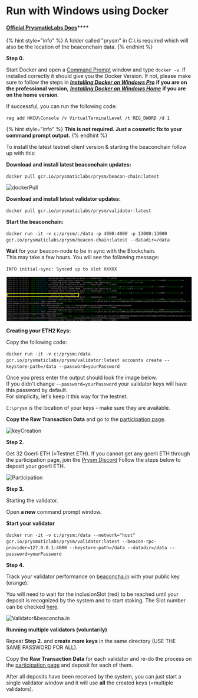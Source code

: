 # Run with Windows using Docker

####  [Official **PrysmaticLabs Docs**](https://docs.prylabs.network/docs/getting-started/)\*\*\*\*

{% hint style="info" %}
A folder called "prysm" in C:\ is required which will also be the location of the beaconchain data.
{% endhint %}

**Step 0.**

Start Docker and open a [Command Prompt](https://www.wikihow.com/Open-the-Command-Prompt-in-Windows) window and type `docker -v`. If installed correctly it should give you the Docker Version. If not, please make sure to follow the steps in [_**Installing Docker on Windows Pro**_](https://kb.beaconcha.in/tutorial-eth2-multiclient/docker-beaconnode-and-validator/installingdocker) **if you are on the professional version,** [_**Installing Docker on Windows Home**_](https://kb.beaconcha.in/tutorial-eth2-multiclient/docker-beaconnode-and-validator/installdocker) **if you are on the home version**.

If successful, you can run the following code:

`reg add HKCU\Console /v VirtualTerminalLevel /t REG_DWORD /d 1`

{% hint style="info" %}
 **This is not required. Just a cosmetic fix to your command prompt output.**
{% endhint %}



To install the latest testnet client version & starting the beaconchain follow up with this:

**Download and install latest beaconchain updates:**

`docker pull gcr.io/prysmaticlabs/prysm/beacon-chain:latest`

![dockerPull](https://user-images.githubusercontent.com/26490734/79550092-2efdf100-8098-11ea-948f-84cc150a2251.png)

**Download and install latest validator updates:**

`docker pull gcr.io/prysmaticlabs/prysm/validator:latest`

**Start the beaconchain:**

`docker run -it -v c:/prysm/:/data -p 4000:4000 -p 13000:13000 gcr.io/prysmaticlabs/prysm/beacon-chain:latest --datadir=/data`

**Wait** for your beacon-node to be in sync with the Blockchain.   
This may take a few hours. You will see the following message:

`INFO initial-sync: Synced up to slot XXXXX` 

![](../../.gitbook/assets/image%20%283%29.png)

**Creating your ETH2 Keys:**

Copy the following code:

`docker run -it -v c:/prysm:/data gcr.io/prysmaticlabs/prysm/validator:latest accounts create --keystore-path=/data --password=yourPassword`

Once you press enter the output should look the image below.   
If you didn't change `--password=yourPassword` your validator keys will have this password by default.   
For simplicity, let's keep it this way for the testnet.

`C:\prysm` is the location of your keys - make sure they are available.

**Copy the Raw Transaction Data** and go to the [participation page](https://prylabs.net/participate).

![keyCreation](https://user-images.githubusercontent.com/26490734/79857621-59b8b400-83ce-11ea-9bb5-6b5f0ba9ac7e.png)

**Step 2.**

Get 32 Goerli ETH \(=Testnet ETH\). If you cannot get any goerli ETH through the participation page, join the [Prysm Discord](https://discord.gg/wJW7Rjk) Follow the steps below to deposit your goerli ETH.

![Participation](https://user-images.githubusercontent.com/26490734/79573699-53b98f00-80bf-11ea-8c7c-4092778bab7d.png)

**Step 3.**

Starting the validator.

Open **a new** command prompt window.

**Start your validator**

`docker run -it -v c:/prysm:/data --network="host" gcr.io/prysmaticlabs/prysm/validator:latest --beacon-rpc-provider=127.0.0.1:4000 --keystore-path=/data --datadir=/data --password=yourPassword`

**Step 4.**

Track your validator performance on [beaconcha.in](https://beaconcha.in/dashboard?validators=) with your public key \(orange\).

You will need to wait for the inclusionSlot \(red\) to be reached until your deposit is recognized by the system and to start staking. The Slot number can be checked [here](https://beaconcha.in/blocks).

![Validator&amp;beaconcha.in](https://user-images.githubusercontent.com/26490734/79860463-fda45e80-83d2-11ea-8b71-05a112117f18.png)

**Running multiple validators \(voluntarily\)**

Repeat  **Step 2.** and **create more keys** in the same directory \(USE THE SAME PASSWORD FOR ALL\).

Copy the **Raw Transaction Data** for each validator and re-do the process on the [participation page](https://prylabs.net/participate) and deposit for each of them.

After all deposits have been received by the system, you can just start a single validator window and it will use **all** the created keys \(=multiple validators\).

